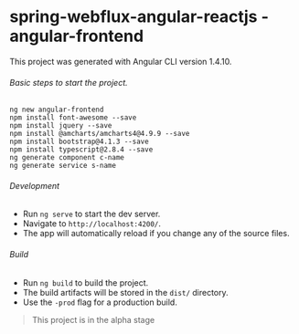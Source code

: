  spring-webflux-angular-reactjs - angular-frontend
==========================

This project was generated with Angular CLI version 1.4.10.



###### Basic steps to start the  project.
 
``` 
ng new angular-frontend
npm install font-awesome --save
npm install jquery --save
npm install @amcharts/amcharts4@4.9.9 --save
npm install bootstrap@4.1.3 --save
npm install typescript@2.8.4 --save 
ng generate component c-name
ng generate service s-name

```

###### Development

  - Run `ng serve` to start the dev server. 
  - Navigate to `http://localhost:4200/`. 
  - The app will automatically reload if you change any of the source files.



###### Build

   - Run `ng build` to build the project. 
   - The build artifacts will be stored in the `dist/` directory. 
   - Use the `-prod` flag for a production build.

   
   > This project is in the alpha stage

